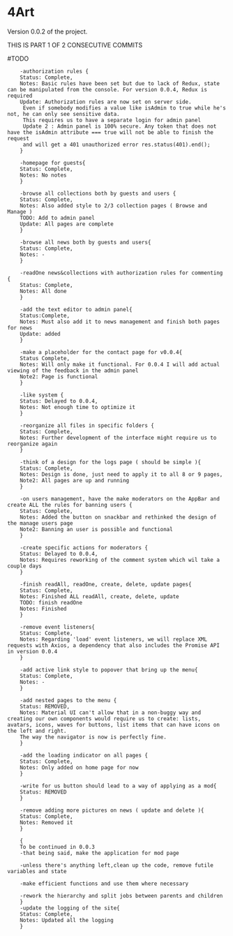 <h1>4Art</h1>

<p>Version 0.0.2 of the project.

THIS IS PART 1 OF 2 CONSECUTIVE COMMITS

#TODO

        -authorization rules {
        Status: Complete,
        Notes: Basic rules have been set but due to lack of Redux, state can be manipulated from the console. For version 0.0.4, Redux is required
        Update: Authorization rules are now set on server side.
         Even if somebody modifies a value like isAdmin to true while he's not, he can only see sensitive data. 
         This requires us to have a separate login for admin panel
         Update 2 : Admin panel is 100% secure. Any token that does not have the isAdmin attribute === true will not be able to finish the request
         and will get a 401 unauthorized error res.status(401).end();
        }
        
        -homepage for guests{
        Status: Complete,
        Notes: No notes
        }
        
        -browse all collections both by guests and users {
        Status: Complete,
        Notes: Also added style to 2/3 collection pages ( Browse and Manage )
        TODO: Add to admin panel
        Update: All pages are complete
        }
        
        -browse all news both by guests and users{
        Status: Complete,
        Notes: -
        }
        
        -readOne news&collections with authorization rules for commenting {
        Status: Complete,
        Notes: All done
        }
        
        -add the text editor to admin panel{
        Status:Complete,
        Notes: Must also add it to news management and finish both pages for news
        Update: added
        }
        
        -make a placeholder for the contact page for v0.0.4{
        Status Complete,
        Notes: Will only make it functional. For 0.0.4 I will add actual viewing of the feedback in the admin panel
        Note2: Page is functional
        }
        
        -like system {
        Status: Delayed to 0.0.4,
        Notes: Not enough time to optimize it
        }
        
        -reorganize all files in specific folders {
        Status: Complete,
        Notes: Further development of the interface might require us to reorganize again
        }
        
        -think of a design for the logs page ( should be simple ){
        Status: Complete,
        Notes: Design is done, just need to apply it to all 8 or 9 pages,
        Note2: All pages are up and running
        }
        
        -on users management, have the make moderators on the AppBar and create ALL the rules for banning users {
        Status: Complete,
        Notes: Added the button on snackbar and rethinked the design of the manage users page
        Note2: Banning an user is possible and functional
        }
        
        -create specific actions for moderators {
        Status: Delayed to 0.0.4,
        Notes: Requires reworking of the comment system which wil take a couple days
        }
        
        -finish readAll, readOne, create, delete, update pages{
        Status: Complete,
        Notes: Finished ALL readAll, create, delete, update
        TODO: finish readOne
        Notes: Finished
        }
        
        -remove event listeners{
        Status: Complete,
        Notes: Regarding 'load' event listeners, we will replace XML requests with Axios, a dependency that also includes the Promise API in version 0.0.4
        }
        
        -add active link style to popover that bring up the menu{
        Status: Complete,
        Notes: -
        }
        
        -add nested pages to the menu {
        Status: REMOVED,
        Notes: Material UI can't allow that in a non-buggy way and creating our own components would require us to create: lists, avatars, icons, waves for buttons, list items that can have icons on the left and right.
        The way the navigator is now is perfectly fine.
        }
        
        -add the loading indicator on all pages {
        Status: Complete,
        Notes: Only added on home page for now
        }
        
        -write for us button should lead to a way of applying as a mod{
        Status: REMOVED
        }
        
        -remove adding more pictures on news ( update and delete ){
        Status: Complete,
        Notes: Removed it
        }
        
        {
        To be continued in 0.0.3
        -that being said, make the application for mod page

        -unless there's anything left,clean up the code, remove futile variables and state
        
        -make efficient functions and use them where necessary
        
        -rework the hierarchy and split jobs between parents and children
        }
        -update the logging of the site{
        Status: Complete,
        Notes: Updated all the logging
        }
    
</p>